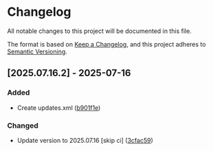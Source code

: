 # Changelog

All notable changes to this project will be documented in this file.

The format is based on [Keep a Changelog](https://keepachangelog.com/en/1.0.0/),
and this project adheres to [Semantic Versioning](https://semver.org/spec/v2.0.0.html).

## [2025.07.16.2] - 2025-07-16

### Added

* Create updates.xml ([b901f1e](https://github.com/N6REJ/mod_bearslivesearch/commit/b901f1e))

### Changed

* Update version to 2025.07.16 [skip ci] ([3cfac59](https://github.com/N6REJ/mod_bearslivesearch/commit/3cfac59))

